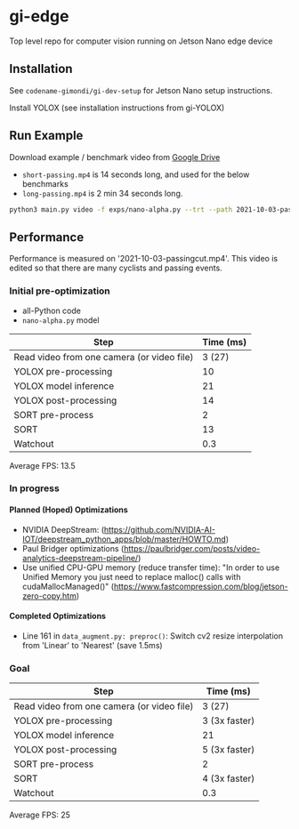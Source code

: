 # gi-edge
Top level repo for computer vision running on Jetson Nano edge device

## Installation 
See `codename-gimondi/gi-dev-setup` for Jetson Nano setup instructions.

Install YOLOX (see installation instructions from gi-YOLOX)

## Run Example

Download example / benchmark video from [Google Drive](https://drive.google.com/drive/folders/1e3EbNgNbieoMMaJbaPvsRraDk2AW9iou?usp=sharing)
+ `short-passing.mp4` is 14 seconds long, and used for the below benchmarks
+ `long-passing.mp4` is 2 min 34 seconds long.

```bash
python3 main.py video -f exps/nano-alpha.py --trt --path 2021-10-03-passingcut.mp4
```

## Performance

Performance is measured on '2021-10-03-passingcut.mp4'. This video is edited so that there are many cyclists and passing events.

### Initial pre-optimization
+ all-Python code
+ `nano-alpha.py` model

Step | Time (ms)
--- | ---
Read video from one camera (or video file) | 3 (27)
YOLOX pre-processing | 10
YOLOX model inference | 21
YOLOX post-processing | 14
SORT pre-process | 2
SORT | 13
Watchout | 0.3

Average FPS: 13.5 

### In progress

#### Planned (Hoped) Optimizations

+ NVIDIA DeepStream: (https://github.com/NVIDIA-AI-IOT/deepstream_python_apps/blob/master/HOWTO.md)
+ Paul Bridger optimizations (https://paulbridger.com/posts/video-analytics-deepstream-pipeline/) 
+ Use unified CPU-GPU memory (reduce transfer time): "In order to use Unified Memory you just need to replace malloc() calls with cudaMallocManaged()" (https://www.fastcompression.com/blog/jetson-zero-copy.htm)

#### Completed Optimizations

+ Line 161 in `data_augment.py: preproc()`: Switch cv2 resize interpolation from 'Linear' to 'Nearest' (save 1.5ms)

### Goal

Step | Time (ms)
--- | ---
Read video from one camera (or video file) | 3 (27)
YOLOX pre-processing | 3 (3x faster)
YOLOX model inference | 21
YOLOX post-processing | 5 (3x faster)
SORT pre-process | 2
SORT | 4 (3x faster)
Watchout | 0.3

Average FPS: 25

